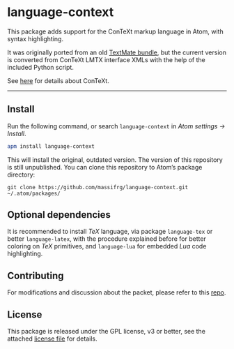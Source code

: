 # language-context

This package adds support for the ConTeXt markup language in Atom, with syntax highlighting.

It was originally ported from an old [TextMate bundle](<https://github.com/pgundlach/context.tmbundle>), but the current version is converted from ConTeXt LMTX interface XMLs with the help of the included Python script.

See [here](https://wiki.contextgarden.net/) for details about ConTeXt.

---

## Install
Run the following command, or search `language-context` in *Atom settings -> Install*.

```bash
apm install language-context
```

This will install the original, outdated version. The version of this repository is still unpublished. You can clone this repository to Atom’s package directory:

```
git clone https://github.com/massifrg/language-context.git ~/.atom/packages/
```

## Optional dependencies
It is recommended to install *TeX* language, via package `language-tex` or better `language-latex`, with the procedure explained before for better coloring on *TeX* primitives, and `language-lua` for embedded *Lua* code highlighting.

## Contributing
For modifications and discussion about the packet, please refer to this [repo](https://github.com/massifrg/language-context).

## License
This package is released under the GPL license, v3 or better, see the attached  [license file](https://github.com/massifrg/language-context/blob/master/LICENSE) for details.

